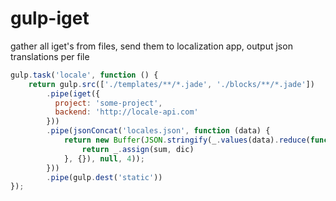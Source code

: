 # gulp-iget
gather all iget's from files, send them to localization app, output json translations per file
```js
gulp.task('locale', function () {
    return gulp.src(['./templates/**/*.jade', './blocks/**/*.jade'])
        .pipe(iget({
          project: 'some-project',
          backend: 'http://locale-api.com'
        }))
        .pipe(jsonConcat('locales.json', function (data) {
            return new Buffer(JSON.stringify(_.values(data).reduce(function (sum, dic) {
                return _.assign(sum, dic)
            }, {}), null, 4));
        }))
        .pipe(gulp.dest('static'))
});
```
